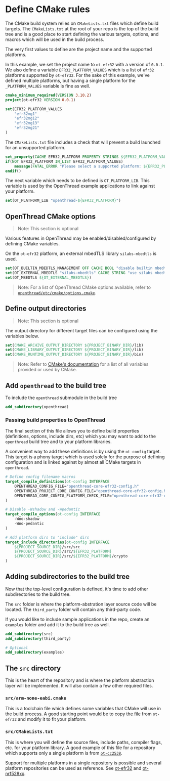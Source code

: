 # Define CMake rules

The CMake build system relies on `CMakeLists.txt` files which define build targets. The `CMakeLists.txt` at the root of your repo is the top of the build tree and is a good place to start defining the various targets, options, and macros which will be used in the build process.

The very first values to define are the project name and the supported platforms.

In this example, we set the project name to `ot-efr32` with a version of `0.0.1`. We also define a variable `EFR32_PLATFORM_VALUES` which is a list of `efr32` platforms supported by `ot-efr32`. For the sake of this example, we've defined multiple platforms, but having a single platform for the `_PLATFORM_VALUES` variable is fine as well.

```cmake
cmake_minimum_required(VERSION 3.10.2)
project(ot-efr32 VERSION 0.0.1)

set(EFR32_PLATFORM_VALUES
    "efr32mg1"
    "efr32mg12"
    "efr32mg13"
    "efr32mg21"
)
```

The `CMakeLists.txt` file includes a check that will prevent a build launched for an unsupported platform.
```cmake
set_property(CACHE EFR32_PLATFORM PROPERTY STRINGS ${EFR32_PLATFORM_VALUES})
if(NOT EFR32_PLATFORM IN_LIST EFR32_PLATFORM_VALUES)
    message(FATAL_ERROR "Please select a supported platform: ${EFR32_PLATFORM_VALUES}")
endif()
```

The next variable which needs to be defined is `OT_PLATFORM_LIB`. This variable is used by the OpenThread example applications to link against your platform.

```cmake
set(OT_PLATFORM_LIB "openthread-${EFR32_PLATFORM}")
```


## OpenThread CMake options

> Note: This section is optional

Various features in OpenThread may be enabled/disabled/configured by defining CMake variables.

On the `ot-efr32` platform, an external mbedTLS library `silabs-mbedtls` is used.

```cmake
set(OT_BUILTIN_MBEDTLS_MANAGEMENT OFF CACHE BOOL "disable builtin mbedtls management" FORCE)
set(OT_EXTERNAL_MBEDTLS "silabs-mbedtls" CACHE STRING "use silabs mbedtls" FORCE)
set(OT_MBEDTLS ${OT_EXTERNAL_MBEDTLS})
```
> Note: For a list of OpenThread CMake options available, refer to [`openthread/etc/cmake/options.cmake`](https://github.com/openthread/openthread/blob/main/etc/cmake/options.cmake).


## Define output directories

> Note: This section is optional

The output directory for different target files can be configured using the variables below.

```cmake
set(CMAKE_ARCHIVE_OUTPUT_DIRECTORY ${PROJECT_BINARY_DIR}/lib)
set(CMAKE_LIBRARY_OUTPUT_DIRECTORY ${PROJECT_BINARY_DIR}/lib)
set(CMAKE_RUNTIME_OUTPUT_DIRECTORY ${PROJECT_BINARY_DIR}/bin)
```

> Note: Refer to [CMake's documentation](https://cmake.org/cmake/help/latest/manual/cmake-variables.7.html) for a list of all variables provided or used by CMake.


## Add `openthread` to the build tree

To include the `openthread` submodule in the build tree

```cmake
add_subdirectory(openthread)
```

### Passing build properties to OpenThread

The final section of this file allows you to define build properties (definitions, options, include dirs, etc) which you may want to add to the `openthread` build tree and to your platform libraries.

A convenient way to add these definitions is by using the `ot-config` target. This target is a phony target which is used solely for the purpose of defining configuration and is linked against by almost all CMake targets in `openthread`.

```cmake
# Define config filename macros
target_compile_definitions(ot-config INTERFACE
    OPENTHREAD_CONFIG_FILE="openthread-core-efr32-config.h"
    OPENTHREAD_PROJECT_CORE_CONFIG_FILE="openthread-core-efr32-config.h"
    OPENTHREAD_CORE_CONFIG_PLATFORM_CHECK_FILE="openthread-core-efr32-config-check.h"
)

# Disable -Wshadow and -Wpedantic
target_compile_options(ot-config INTERFACE
    -Wno-shadow
    -Wno-pedantic
)

# Add platform dirs to "include" dirs
target_include_directories(ot-config INTERFACE
    ${PROJECT_SOURCE_DIR}/src/src
    ${PROJECT_SOURCE_DIR}/src/${EFR32_PLATFORM}
    ${PROJECT_SOURCE_DIR}/src/${EFR32_PLATFORM}/crypto
)
```

## Adding subdirectories to the build tree

Now that the top-level configuration is defined, it's time to add other subdirectories to the build tree.

The `src` folder is where the platform-abstration layer source code will be located. The `third_party` folder will contain any third-party code.

If you would like to include sample applications in the repo, create an `examples` folder and add it to the build tree as well.

```cmake
add_subdirectory(src)
add_subdirectory(third_party)

# Optional
add_subdirectory(examples)
```

## The `src` directory

This is the heart of the repository and is where the platform abstraction layer will be implemented. It will also contain a few other required files.

### `src/arm-none-eabi.cmake`

This is a toolchain file which defines some variables that CMake will use in the build process. A good starting point would be to copy [the file](https://github.com/openthread/ot-efr32/blob/main/src/arm-none-eabi.cmake) from `ot-efr32` and modify it to fit your platform.


### `src/CMakeLists.txt`

This is where you will define the source files, include paths, compiler flags, etc. for your platform library. A good example of this file for a repository which supports only a single platform is from [`ot-cc2538`](https://github.com/openthread/ot-cc2538/blob/main/src/CMakeLists.txt).

Support for multiple platforms in a single repository is possible and several platform repositories can be used as reference. See [ot-efr32][ot-efr32] and [ot-nrf528xx][ot-nrf528xx].

[ot-efr32]: https://github.com/openthread/ot-efr32
[ot-nrf528xx]: https://github.com/openthread/ot-nrf528xx
